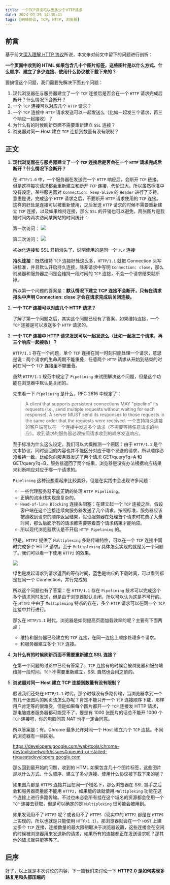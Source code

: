 ```yaml
---
title: 一个TCP请求可以发多少个HTTP请求
date: 2024-03-25 14:30:41
tags: [网络协议, TCP, HTTP, 浏览器]
---
```


## 前言

基于前文[深入理解 HTTP 协议](/frank-blog/2024/03/24/深入理解http、https协议/)所说，本文来对前文中留下的问题进行剖析：

**一个页面中收到的 HTML 如果包含几十个图片标签，这些图片是以什么方式、什么顺序、建立了多少连接、使用什么协议被下载下来的？**

要搞懂这个问题，我们需要先解决下面五个问题：

1. 现代浏览器在与服务器建立了一个 `TCP` 连接后是否会在一个 `HTTP` 请求完成后断开？什么情况下会断开？
2. 一个 `TCP` 连接可以对应几个 `HTTP` 请求？
3. 一个 `TCP` 连接中 `HTTP` 请求发送可以一起发送么（比如一起发三个请求，再三个响应一起接收）？
4. 为什么有的时候刷新页面不需要重新建立 `SSL` 连接？
5. 浏览器对同一 Host 建立 `TCP` 连接到数量有没有限制？

## 正文

1. **现代浏览器在与服务器建立了一个 `TCP` 连接后是否会在一个 `HTTP` 请求完成后断开？什么情况下会断开？**

   在 `HTTP/1.0` 中，一个服务器在发送完一个 `HTTP` 响应后，会断开 `TCP` 链接。但是这样每次请求都会重新建立和断开 `TCP` 连接，代价过大。所以虽然标准中没有设定，某些服务器对 `Connection: keep-alive` 的 `Header` 进行了支持。意思是说，完成这个 `HTTP` 请求之后，不要断开 `HTTP` 请求使用的 `TCP` 连接。这样的好处是连接可以被重新使用，之后发送 `HTTP` 请求的时候不需要重新建立 `TCP` 连接，以及如果维持连接，那么 `SSL` 的开销也可以避免，两张图片是我短时间内两次访问某网站的时间统计：

   第一次访问：
   ![](/images/http-9.jpeg)

   第二次访问：
   ![](/images/http-10.jpeg)

   初始化连接和 SSL 开销消失了，说明使用的是同一个 `TCP` 连接

   **持久连接**：既然维持 `TCP` 连接好处这么多，`HTTP/1.1` 就把 Connection 头写进标准，并且默认开启持久连接，除非请求中写明 `Connection: close`，那么浏览器和服务器之间是会维持一段时间的 `TCP` 连接，不会一个请求结束就断掉。

   所以第一个问题的答案是：**默认情况下建立 TCP 连接不会断开，只有在请求报头中声明 Connection: close 才会在请求完成后关闭连接。**

2. **一个 TCP 连接可以对应几个 HTTP 请求？**

   了解了第一个问题之后，其实这个问题已经有了答案，如果维持连接，一个 `TCP` 连接是可以发送多个 `HTTP` 请求的。

3. **一个 TCP 连接中 HTTP 请求发送可以一起发送么（比如一起发三个请求，再三个响应一起接收）？**

   `HTTP/1.1` 存在一个问题，单个 `TCP` 连接在同一时刻只能处理一个请求，意思是说：两个请求的生命周期不能重叠，任意两个 `HTTP` 请求从开始到结束的时间在同一个 `TCP` 连接里不能重叠。

   虽然 `HTTP/1.1` 规范中规定了 `Pipelining` 来试图解决这个问题，但是这个功能在浏览器中默认是关闭的。

   先来看一下 `Pipelining` 是什么，RFC 2616 中规定了：

   > A client that supports persistent connections MAY "pipeline" its requests (i.e., send multiple requests without waiting for each response). A server MUST send its responses to those requests in the same order that the requests were received. 一个支持持久连接的客户端可以在一个连接中发送多个请求（不需要等待任意请求的响应）。收到请求的服务器必须按照请求收到的顺序发送响应。

   至于标准为什么这么设定，我们可以大概推测一个原因：由于 `HTTP/1.1` 是个文本协议，同时返回的内容也并不能区分对应于哪个发送的请求，所以顺序必须维持一致。比如你向服务器发送了两个请求 GET/query?q=A 和 GET/query?q=B，服务器返回了两个结果，浏览器是没有办法根据响应结果来判断响应对应于哪一个请求的。

   `Pipelining` 这种设想看起来比较美好，但是在实践中会出现许多问题：

   - 一些代理服务器不能正确的处理 `HTTP Pipelining`。
   - 正确的流水线实现是复杂的。
   - `Head-of-line Blocking` 连接头阻塞：在建立起一个 `TCP` 连接之后，假设客户端在这个连接连续向服务器发送了几个请求。按照标准，服务器应该按照收到请求的顺序返回结果，假设服务器在处理首个请求时花费了大量时间，那么后面所有的请求都需要等着首个请求结束才能响应。
   - 所以现代浏览器默认是不开启 `HTTP Pipelining` 的。

   但是，`HTTP2` 提供了 `Multiplexing` 多路传输特性，可以在一个 `TCP` 连接中同时完成多个 HTTP 请求。至于 `Multiplexing` 具体怎么实现的就是另一个问题了。我们可以看一下使用 `HTTP2` 的效果。

   ![](/images/http-11.jpeg)

   绿色是发起请求到请求返回的等待时间，蓝色是响应的下载时间，可以看到都是在同一个 Connection，并行完成的

   所以这个问题也有了答案：在 `HTTP/1.1` 存在 `Pipelining` 技术可以完成这个多个请求同时发送，但是由于浏览器默认关闭，所以可以认为这是不可行的。在 `HTTP2` 中由于 `Multiplexing` 特点的存在，多个 `HTTP` 请求可以在同一个 `TCP` 连接中并行进行。

   那么在 `HTTP/1.1` 时代，浏览器是如何提高页面加载效率的呢？主要有下面两点：

   - 维持和服务器已经建立的 `TCP` 连接，在同一连接上顺序处理多个请求。
   - 和服务器建立多个 `TCP` 连接。

4. **为什么有的时候刷新页面不需要重新建立 SSL 连接？**

   在第一个问题的讨论中已经有答案了，`TCP` 连接有的时候会被浏览器和服务端维持一段时间。`TCP` 不需要重新建立，SSL 自然也会用之前的。

5. **浏览器对同一 Host 建立 TCP 连接到数量有没有限制？**

   假设我们还处在 `HTTP/1.1` 时代，那个时候没有多路传输，当浏览器拿到一个有几十张图片的网页该怎么办呢？肯定不能只开一个 `TCP` 连接顺序下载，那样用户肯定等的很难受，但是如果每个图片都开一个 `TCP` 连接发 HTTP 请求，那电脑或者服务器都可能受不了，要是有 1000 张图片的话总不能开 1000 个`TCP` 连接吧，你的电脑同意 NAT 也不一定会同意。

   所以答案是：有。Chrome 最多允许对同一个 Host 建立六个 `TCP` 连接。不同的浏览器有一些区别。

   https://developers.google.com/web/tools/chrome-devtools/network/issues#queued-or-stalled-requestsdevelopers.google.com

   那么回到最开始的问题，收到的 HTML 如果包含几十个图片标签，这些图片是以什么方式、什么顺序、建立了多少连接、使用什么协议被下载下来的呢？

   如果图片都是 `HTTPS` 连接并且在同一个域名下，那么浏览器在 SSL 握手之后会和服务器商量能不能用 `HTTP2`，如果能的话就使用 `Multiplexing` 功能在这个连接上进行多路传输。不过也未必会所有挂在这个域名的资源都会使用一个 `TCP` 连接去获取，但是可以确定的是 `Multiplexing` 很可能会被用到。

   如果发现用不了 `HTTP2` 呢？或者用不了 `HTTPS`（现实中的 `HTTP2` 都是在 `HTTPS` 上实现的，所以也就是只能使用 `HTTP/1.1`）。那浏览器就会在一个 `HOST` 上建立多个 `TCP` 连接，连接数量的最大限制取决于浏览器设置，这些连接会在空闲的时候被浏览器用来发送新的请求，如果所有的连接都正在发送请求呢？那其他的请求就只能等等了。

## 后序

好了，以上就是本次讨论的内容，下一篇我们来讨论一下 **HTTP2.0 是如何实现多路复用和头部压缩的**
